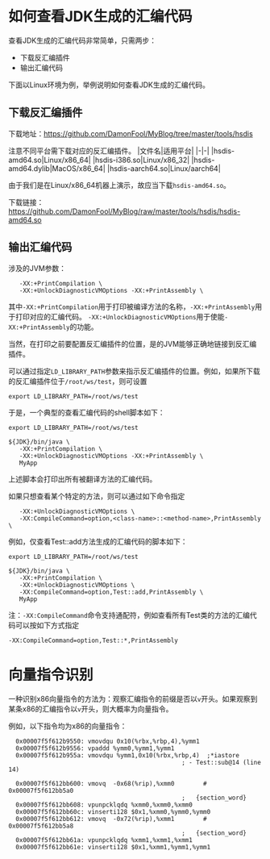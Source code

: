 # 如何查看JDK生成的汇编代码

查看JDK生成的汇编代码非常简单，只需两步：
- 下载反汇编插件
- 输出汇编代码

下面以Linux环境为例，举例说明如何查看JDK生成的汇编代码。

## 下载反汇编插件

下载地址：https://github.com/DamonFool/MyBlog/tree/master/tools/hsdis

注意不同平台需下载对应的反汇编插件。
|文件名|适用平台|
|-|-|
|hsdis-amd64.so|Linux/x86_64|
|hsdis-i386.so|Linux/x86_32|
|hsdis-amd64.dylib|MacOS/x86_64|
|hsdis-aarch64.so|Linux/aarch64|

由于我们是在Linux/x86_64机器上演示，故应当下载`hsdis-amd64.so`。

下载链接：https://github.com/DamonFool/MyBlog/raw/master/tools/hsdis/hsdis-amd64.so

## 输出汇编代码

涉及的JVM参数：
```
   -XX:+PrintCompilation \
   -XX:+UnlockDiagnosticVMOptions -XX:+PrintAssembly \
```

其中`-XX:+PrintCompilation`用于打印被编译方法的名称，`-XX:+PrintAssembly`用于打印对应的汇编代码。
`-XX:+UnlockDiagnosticVMOptions`用于使能`-XX:+PrintAssembly`的功能。

当然，在打印之前要配置反汇编插件的位置，是的JVM能够正确地链接到反汇编插件。

可以通过指定`LD_LIBRARY_PATH`参数来指示反汇编插件的位置。例如，如果所下载的反汇编插件位于`/root/ws/test`，则可设置
```
export LD_LIBRARY_PATH=/root/ws/test
```

于是，一个典型的查看汇编代码的shell脚本如下：
```
export LD_LIBRARY_PATH=/root/ws/test

${JDK}/bin/java \
   -XX:+PrintCompilation \
   -XX:+UnlockDiagnosticVMOptions -XX:+PrintAssembly \
   MyApp
```
上述脚本会打印出所有被翻译方法的汇编代码。

如果只想查看某个特定的方法，则可以通过如下命令指定
```
   -XX:+UnlockDiagnosticVMOptions \
   -XX:CompileCommand=option,<class-name>::<method-name>,PrintAssembly \
```

例如，仅查看Test::add方法生成的汇编代码的脚本如下：
```
export LD_LIBRARY_PATH=/root/ws/test

${JDK}/bin/java \
   -XX:+PrintCompilation \
   -XX:+UnlockDiagnosticVMOptions \
   -XX:CompileCommand=option,Test::add,PrintAssembly \
   MyApp
```

注：`-XX:CompileCommand`命令支持通配符，例如查看所有Test类的方法的汇编代码可以按如下方式指定
```
-XX:CompileCommand=option,Test::*,PrintAssembly 
```

# 向量指令识别

一种识别x86向量指令的方法为：观察汇编指令的前缀是否以`v`开头。如果观察到某条x86的汇编指令以`v`开头，则大概率为向量指令。

例如，以下指令均为x86的向量指令：
```
  0x00007f5f612b9550: vmovdqu 0x10(%rbx,%rbp,4),%ymm1
  0x00007f5f612b9556: vpaddd %ymm0,%ymm1,%ymm1
  0x00007f5f612b955a: vmovdqu %ymm1,0x10(%rbx,%rbp,4)  ;*iastore
                                                ; - Test::sub@14 (line 14)
```

```
  0x00007f5f612bb600: vmovq  -0x68(%rip),%xmm0        # 0x00007f5f612bb5a0
                                                ;   {section_word}
  0x00007f5f612bb608: vpunpcklqdq %xmm0,%xmm0,%xmm0
  0x00007f5f612bb60c: vinserti128 $0x1,%xmm0,%ymm0,%ymm0
  0x00007f5f612bb612: vmovq  -0x72(%rip),%xmm1        # 0x00007f5f612bb5a8
                                                ;   {section_word}
  0x00007f5f612bb61a: vpunpcklqdq %xmm1,%xmm1,%xmm1
  0x00007f5f612bb61e: vinserti128 $0x1,%xmm1,%ymm1,%ymm1
```
